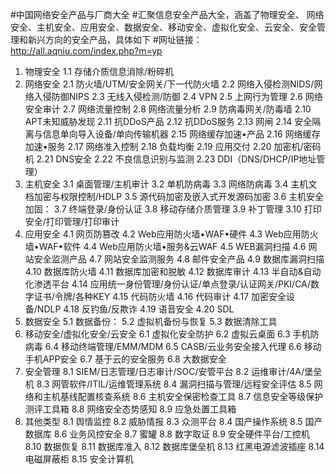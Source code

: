 #中国网络安全产品与厂商大全
#汇聚信息安全产品大全，涵盖了物理安全、	网络安全、主机安全、应用安全、数据安全、移动安全、虚拟化安全、云安全、安全管理和新兴方向的安全产品，具体如下
#网址链接：http://all.aqniu.com/index.php?m=yp
1.	物理安全
1.1	存储介质信息消除/粉碎机
2.	网络安全
2.1	防火墙/UTM/安全网关/下一代防火墙
2.2	网络入侵检测NIDS/网络入侵防御NIPS
2.3	无线入侵检测/防御
2.4	VPN
2.5	上网行为管理
2.6	网络安全审计
2.7	网络流量控制
2.8	网络流量分析
2.9	防病毒网关/防毒墙
2.10	APT未知威胁发现
2.11	抗DDoS产品
2.12	抗DDoS服务
2.13	网闸
2.14	安全隔离与信息单向导入设备/单向传输机器
2.15	网络缓存加速•产品
2.16	网络缓存加速•服务
2.17	网络准入控制
2.18	负载均衡
2.19	应用交付
2.20	加密机/密码机
2.21	DNS安全
2.22	不良信息识别与监测
2.23	DDI（DNS/DHCP/IP地址管理）
3.	主机安全
3.1	桌面管理/主机审计
3.2	单机防病毒
3.3	网络防病毒
3.4	主机文档加密与权限控制/HDLP
3.5	源代码加密及嵌入式开发源码加密
3.6	主机安全加固：
3.7	终端登录/身份认证
3.8	移动存储介质管理
3.9	补丁管理
3.10	打印安全/打印管理/打印审计
4.	应用安全
4.1	网页防篡改
4.2	Web应用防火墙•WAF•硬件
4.3	Web应用防火墙•WAF•软件
4.4	Web应用防火墙•服务&云WAF
4.5	WEB漏洞扫描
4.6	网站安全监测产品
4.7	网站安全监测服务
4.8	邮件安全产品
4.9	数据库漏洞扫描
4.10	数据库防火墙
4.11	数据库加密和脱敏
4.12	数据库审计
4.13	半自动&自动化渗透平台
4.14	应用统一身份管理/身份认证/单点登录/认证网关/PKI/CA/数字证书/令牌/各种KEY
4.15	代码防火墙
4.16	代码审计
4.17	加密安全设备/NDLP
4.18	反钓鱼/反欺诈
4.19	语音安全
4.20	SDL
5.	数据安全
5.1	数据备份：
5.2	虚拟机备份与恢复
5.3	数据清除工具
6.	移动安全/虚拟化安全/云安全
6.1	虚拟化安全防护
6.2	虚拟云桌面
6.3	手机防病毒
6.4	移动终端管理/EMM/MDM
6.5	CASB/云业务安全接入代理
6.6	移动手机APP安全
6.7	基于云的安全服务
6.8	大数据安全
7.	安全管理
8.1	SIEM/日志管理/日志审计/SOC/安管平台
8.2	运维审计/4A/堡垒机
8.3	网管软件/ITIL/运维管理系统
8.4	漏洞扫描与管理/远程安全评估
8.5	网络和主机基线配置核查系统
8.6	主机安全保密检查工具
8.7	信息安全等级保护测评工具箱
8.8	网络安全态势感知
8.9	应急处置工具箱
8.	其他类型
8.1	舆情监控
8.2	威胁情报
8.3	众测平台
8.4	国产操作系统
8.5	国产数据库
8.6	业务风控安全
8.7	蜜罐
8.8	数字取证
8.9	安全硬件平台/工控机
8.10	数据恢复
8.11	数据库准入
8.12	数据库堡垒机
8.13	红黑电源滤波插座
8.14	电磁屏蔽柜
8.15	安全计算机



